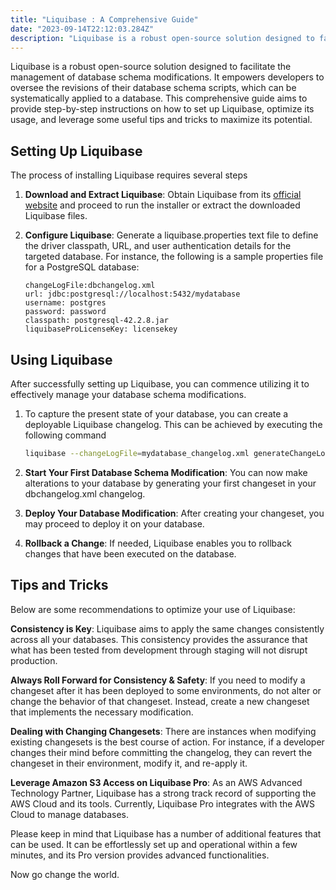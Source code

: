 ```yaml
---
title: "Liquibase : A Comprehensive Guide"
date: "2023-09-14T22:12:03.284Z"
description: "Liquibase is a robust open-source solution designed to facilitate the management of database schema modifications"
---
```


Liquibase is a robust open-source solution designed to facilitate the management of database schema modifications. It empowers developers to oversee the revisions of their database schema scripts, which can be systematically applied to a database. This comprehensive guide aims to provide step-by-step instructions on how to set up Liquibase, optimize its usage, and leverage some useful tips and tricks to maximize its potential.

## Setting Up Liquibase

The process of installing Liquibase requires several steps

1. **Download and Extract Liquibase**: Obtain Liquibase from its [official website](https://www.liquibase.com/download) and proceed to run the installer or extract the downloaded Liquibase files.

2. **Configure Liquibase**: Generate a liquibase.properties text file to define the driver classpath, URL, and user authentication details for the targeted database. For instance, the following is a sample properties file for a PostgreSQL database:

    ```properties
    changeLogFile:dbchangelog.xml
    url: jdbc:postgresql://localhost:5432/mydatabase
    username: postgres
    password: password
    classpath: postgresql-42.2.8.jar
    liquibaseProLicenseKey: licensekey
    ```

## Using Liquibase

After successfully setting up Liquibase, you can commence utilizing it to effectively manage your database schema modifications.

1. To capture the present state of your database, you can create a deployable Liquibase changelog. This can be achieved by executing the following command

    ```bash
    liquibase --changeLogFile=mydatabase_changelog.xml generateChangeLog
    ```

2. **Start Your First Database Schema Modification**: You can now make alterations to your database by generating your first changeset in your dbchangelog.xml changelog.
3. **Deploy Your Database Modification**: After creating your changeset, you may proceed to deploy it on your database.
4. **Rollback a Change**: If needed, Liquibase enables you to rollback changes that have been executed on the database.

## Tips and Tricks

Below are some recommendations to optimize your use of Liquibase:

**Consistency is Key**: Liquibase aims to apply the same changes consistently across all your databases. This consistency provides the assurance that what has been tested from development through staging will not disrupt production.

**Always Roll Forward for Consistency & Safety**: If you need to modify a changeset after it has been deployed to some environments, do not alter or change the behavior of that changeset. Instead, create a new changeset that implements the necessary modification.

**Dealing with Changing Changesets**: There are instances when modifying existing changesets is the best course of action. For instance, if a developer changes their mind before committing the changelog, they can revert the changeset in their environment, modify it, and re-apply it.

**Leverage Amazon S3 Access on Liquibase Pro**: As an AWS Advanced Technology Partner, Liquibase has a strong track record of supporting the AWS Cloud and its tools. Currently, Liquibase Pro integrates with the AWS Cloud to manage databases.

Please keep in mind that Liquibase has a number of additional features that can be used. It can be effortlessly set up and operational within a few minutes, and its Pro version provides advanced functionalities.

Now go change the world.
